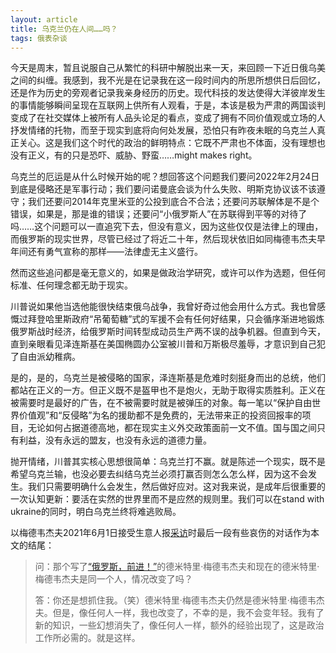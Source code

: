 ```yaml
---
layout: article
title: 乌克兰仍在人间……吗？
tags: 俄表杂谈
---
```

今天是周末，暂且说服自己从繁忙的科研中解脱出来一天，来回顾一下近日俄乌美之间的纠缠。我感到，我不光是在记录我在这一段时间内的所思所想供日后回忆，还是作为历史的旁观者记录我亲身经历的历史。现代科技的发达使得大洋彼岸发生的事情能够瞬间呈现在互联网上供所有人观看，于是，本该是极为严肃的两国谈判变成了在社交媒体上被所有人品头论足的看点，变成了拥有不同价值观或立场的人抒发情绪的托物，而至于现实到底将向何处发展，恐怕只有昨夜未眠的乌克兰人真正关心。这是我们这个时代的政治的鲜明特点：它既不严肃也不体面，没有理想也没有正义，有的只是恐吓、威胁、野蛮……might makes right。

乌克兰的厄运是从什么时候开始的呢？想回答这个问题我们要问2022年2月24日到底是侵略还是军事行动；我们要问诺曼底会谈为什么失败、明斯克协议该不该遵守；我们还要问2014年克里米亚的公投到底合不合法；还要问苏联解体是不是个错误，如果是，那是谁的错误；还要问“小俄罗斯人”在苏联得到平等的对待了吗……这个问题可以一直追究下去，但没有意义，因为这些仅仅是法律上的理由，而俄罗斯的现实世界，尽管已经过了将近二十年，然后现状依旧如同梅德韦杰夫早年间还有勇气宣称的那样——法律虚无主义盛行。

然而这些追问都是毫无意义的，如果是做政治学研究，或许可以作为选题，但任何标准、任何理念都无助于现实。

川普说如果他当选他能很快结束俄乌战争，我曾好奇过他会用什么方式。我也曾感慨过拜登哈里斯政府“吊葡萄糖”式的军援不会有任何好结果，只会循序渐进地锻炼俄罗斯战时经济，给俄罗斯时间转型成动员生产两不误的战争机器。但直到今天，直到亲眼看见泽连斯基在美国椭圆办公室被川普和万斯极尽羞辱，才意识到自己犯了自由派幼稚病。

是的，是的，乌克兰是被侵略的国家，泽连斯基是危难时刻挺身而出的总统，他们都站在正义的一方。但正义既不是盔甲也不是炮火，无助于取得实质胜利。正义在被需要时是最好的广告，在不被需要时就是被弹压的对象。每一笔以“保护自由世界价值观”和“反侵略”为名的援助都不是免费的，无法带来正的投资回报率的项目，无论如何占据道德高地，都在现实主义外交政策面前一文不值。国与国之间只有利益，没有永远的盟友，也没有永远的道德力量。

抛开情绪，川普其实核心思想很简单：乌克兰打不赢。就是陈述一个现实，既不是希望乌克兰输，也没必要去纠结乌克兰必须打赢否则怎么怎么样，因为这不会发生。我们只需要明确什么会发生，然后做好应对。这对我来说，是成年后很重要的一次认知更新：要活在实然的世界里而不是应然的规则里。我们可以在stand with ukraine的同时，明白乌克兰终将难逃败局。

以梅德韦杰夫2021年6月1日接受生意人报[采访](https://www.kommersant.ru/doc/4837620)时最后一段有些哀伤的对话作为本文的结尾：

> 问：那个写了[“俄罗斯，前进！”](http://kremlin.ru/events/president/news/5413)的德米特里·梅德韦杰夫和现在的德米特里·梅德韦杰夫是同一个人，情况改变了吗？
> 
> 答：你还是想抓住我。（笑）德米特里·梅德韦杰夫仍然是德米特里·梅德韦杰夫。但是，像任何人一样，我也改变了，不幸的是，我不会变年轻。我有了新的知识，一些幻想消失了，像任何人一样，额外的经验出现了，这是政治工作所必需的。就是这样。
